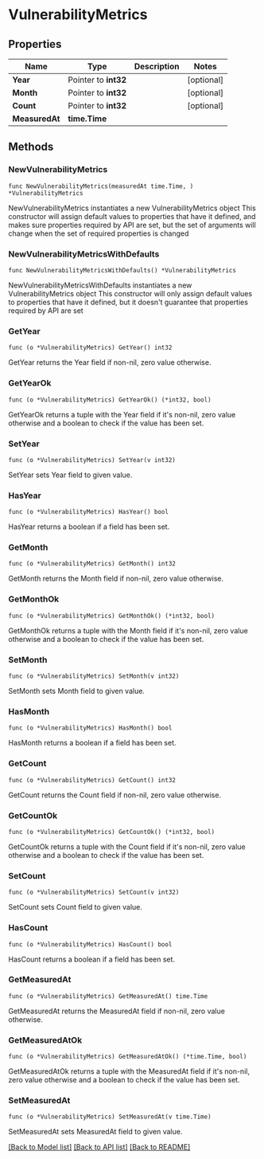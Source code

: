 # VulnerabilityMetrics

## Properties

Name | Type | Description | Notes
------------ | ------------- | ------------- | -------------
**Year** | Pointer to **int32** |  | [optional] 
**Month** | Pointer to **int32** |  | [optional] 
**Count** | Pointer to **int32** |  | [optional] 
**MeasuredAt** | **time.Time** |  | 

## Methods

### NewVulnerabilityMetrics

`func NewVulnerabilityMetrics(measuredAt time.Time, ) *VulnerabilityMetrics`

NewVulnerabilityMetrics instantiates a new VulnerabilityMetrics object
This constructor will assign default values to properties that have it defined,
and makes sure properties required by API are set, but the set of arguments
will change when the set of required properties is changed

### NewVulnerabilityMetricsWithDefaults

`func NewVulnerabilityMetricsWithDefaults() *VulnerabilityMetrics`

NewVulnerabilityMetricsWithDefaults instantiates a new VulnerabilityMetrics object
This constructor will only assign default values to properties that have it defined,
but it doesn't guarantee that properties required by API are set

### GetYear

`func (o *VulnerabilityMetrics) GetYear() int32`

GetYear returns the Year field if non-nil, zero value otherwise.

### GetYearOk

`func (o *VulnerabilityMetrics) GetYearOk() (*int32, bool)`

GetYearOk returns a tuple with the Year field if it's non-nil, zero value otherwise
and a boolean to check if the value has been set.

### SetYear

`func (o *VulnerabilityMetrics) SetYear(v int32)`

SetYear sets Year field to given value.

### HasYear

`func (o *VulnerabilityMetrics) HasYear() bool`

HasYear returns a boolean if a field has been set.

### GetMonth

`func (o *VulnerabilityMetrics) GetMonth() int32`

GetMonth returns the Month field if non-nil, zero value otherwise.

### GetMonthOk

`func (o *VulnerabilityMetrics) GetMonthOk() (*int32, bool)`

GetMonthOk returns a tuple with the Month field if it's non-nil, zero value otherwise
and a boolean to check if the value has been set.

### SetMonth

`func (o *VulnerabilityMetrics) SetMonth(v int32)`

SetMonth sets Month field to given value.

### HasMonth

`func (o *VulnerabilityMetrics) HasMonth() bool`

HasMonth returns a boolean if a field has been set.

### GetCount

`func (o *VulnerabilityMetrics) GetCount() int32`

GetCount returns the Count field if non-nil, zero value otherwise.

### GetCountOk

`func (o *VulnerabilityMetrics) GetCountOk() (*int32, bool)`

GetCountOk returns a tuple with the Count field if it's non-nil, zero value otherwise
and a boolean to check if the value has been set.

### SetCount

`func (o *VulnerabilityMetrics) SetCount(v int32)`

SetCount sets Count field to given value.

### HasCount

`func (o *VulnerabilityMetrics) HasCount() bool`

HasCount returns a boolean if a field has been set.

### GetMeasuredAt

`func (o *VulnerabilityMetrics) GetMeasuredAt() time.Time`

GetMeasuredAt returns the MeasuredAt field if non-nil, zero value otherwise.

### GetMeasuredAtOk

`func (o *VulnerabilityMetrics) GetMeasuredAtOk() (*time.Time, bool)`

GetMeasuredAtOk returns a tuple with the MeasuredAt field if it's non-nil, zero value otherwise
and a boolean to check if the value has been set.

### SetMeasuredAt

`func (o *VulnerabilityMetrics) SetMeasuredAt(v time.Time)`

SetMeasuredAt sets MeasuredAt field to given value.



[[Back to Model list]](../README.md#documentation-for-models) [[Back to API list]](../README.md#documentation-for-api-endpoints) [[Back to README]](../README.md)


